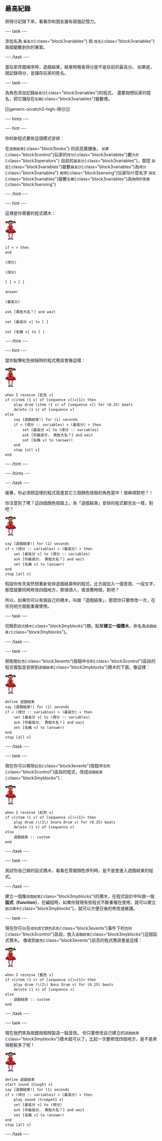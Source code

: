 ## 最高紀錄

把得分記錄下來，看看你和朋友誰有超強記憶力。

--- task ---

添加名為 `最高分`{:class="block3variables"} 和 `姓名`{:class="block3variables"} 兩個變數到你的專案。

--- /task ---

當玩家弄錯順序時，遊戲結束，結束時檢查得分是不是目前的最高分。 如果是，就記錄得分，並儲存玩家的姓名。

--- task ---

為角色添加記錄`最高分`{:class="block3variables"}的程式。 還要詢問玩家的姓名，把它儲存在`名稱`{:class="block3variables"}變數裡。

[[[generic-scratch3-high-得分]]]

--- hints ---

--- hint ---

你的新程式要依這個模式安排：

在`遊戲結束`{:class="block3looks"} 的訊息廣播後， `如果`{:class="block3control"}玩家的`得分`{:class="block3variables"}數`大於`{:class="block3operators"} 目前的`最高分`{:class="block3variables"}，那麼 `設定`{:class="block3variables"}變數`最高分`{:class="block3variables"}為`得分`{:class="block3variables"} `詢問`{:class="block3sensing"}玩家叫什麼名字 `設定`{:class="block3variables"}變數`名稱`{:class="block3variables"}為`詢問的答案`{:class="block3sensing"}

--- /hint ---

--- hint ---

這裡是你需要的程式積木：

![芭蕾舞者](images/ballerina.png)

```blocks3
if < > then
end

(得分)

(得分)

[ ] > [ ]

answer

(最高分)

ask [貴姓大名？] and wait

set [最高分 v] to [ ] 

set [名稱 v] to [ ]  
```

--- /hint ---

--- hint ---

當你點擊紅色按鈕時的程式應該會像這樣：

![芭蕾舞者](images/ballerina.png)

```blocks3
when I receive [紅色 v]
if <(item (1 v) of [sequence v])=[1]> then
	play drum (item (1 v) of [sequence v]) for (0.25) beats
	delete (1 v) of [sequence v]
else
	say [遊戲結束!] for (1) seconds
	if < (得分 :: variables) > (最高分) > then
		set [最高分 v] to (得分 :: variables)
		ask [你最高分， 貴姓大名？] and wait
		set [名稱 v] to (answer)
	end
	stop [all v]
end
```

--- /hint ---

--- /hints ---

--- /task ---

接著，你必須把這樣的程式寫進其它三個顏色按鈕的角色當中！很麻煩對吧？！

你注意到了嗎？這四個顏色按鈕上，為「遊戲結束」安排的程式都完全一樣，對吧？

![芭蕾舞者](images/ballerina.png)

```blocks3
say [遊戲結束!] for (1) seconds
if < (得分 :: variables) > (最高分) > then
	set [最高分 v] to (得分 :: variables)
	ask [你最高分， 貴姓大名？] and wait
	set [名稱 v] to (answer)
end
stop [all v]
```

假設你有天突然想重新安排遊戲結束時的程式，比方說加入一個音效、一段文字，那麼就要同時修改四個地方，那很煩人，很浪費時間，對吧？

所以，如果你可以有個自己的積木，叫做「遊戲結束」，那麼你只要修改一次，在任何地方就能重複使用。

--- task ---

切換到`函式積木`{:class="block3myblocks"}類，點擊**建立一個積木**，命名為`遊戲結束r`{:class="block3myblocks"}。

--- /task ---

--- task ---

把剛剛`紅色`{:class="block3events"}按鈕中`否則`{:class="block3control"}區段的程式複製並安排到`遊戲結束`{:class="block3myblocks"}積木的下面，像這樣：

![芭蕾舞者](images/ballerina.png)

```blocks3
define 遊戲結束
say [遊戲結束!] for (1) seconds
if < (得分 :: variables) > (最高分) > then
	set [最高分 v] to (得分 :: variables)
	ask [你最高分， 貴姓大名？] and wait
	set [名稱 v] to (answer)
end
stop [all v]
```

--- /task ---

--- task ---

現在你可以移除`紅色`{:class="block3events"}按鈕中`否則`{:class="block3control"}區段的程式，改成`遊戲結束`{:class="block3myblocks"}：

![芭蕾舞者](images/ballerina.png)

```blocks3
when I receive [紅色 v]
if <(item (1 v) of [sequence v])=[1]> then
	play drum (\(1\) Snare Drum v) for (0.25) beats
	delete (1 v) of [sequence v]
else
	遊戲結束 :: custom
end
```

--- /task ---

--- task ---

測試你自己做的函式積木，看看在答錯顏色序列時，是不是會進入遊戲結束的程式。

--- /task ---

建立一個像`遊戲結束`{:class="block3myblocks"}的積木，在程式設計中叫做一個**函式（function）**，在編程時，如果你發現有些程式不斷重複在使用，就可以建立`函式積木`{:class="block3myblocks"}，就可以方便日後的修改或維護。

--- task ---

現在你可以在`收到其它顏色訊息`{:class="block3events"}事件下的`否則`{:class="block3control"}區段，放入`遊戲結束`{:class="block3myblocks"}這個函式積木。 像收到`藍色`{:class="block3events"}訊息的程式應該會是這樣：

![芭蕾舞者](images/ballerina.png)

```blocks3
when I receive [藍色 v]
if <(item (1 v) of [sequence v])=[1]> then
	play drum (\(2\) Bass Drum v) for (0.25) beats
	delete (1 v) of [sequence v]
else
	遊戲結束 :: custom
end
```

--- /task ---

--- task ---

現在我們來為按錯按鈕時製造一點音效。 你只要修改自己建立的`遊戲結束`{:class="block3myblocks"}積木就可以了，比起一次要修改四個地方，是不是來得輕鬆多了呢！

![芭蕾舞者](images/ballerina.png)

```blocks3
define 遊戲結束
start sound [Cough1 v]
say [遊戲結束!] for (1) seconds
if < (得分 :: variables) > (最高分) > then
	play sound (trumpet1 v)
	set [最高分 v] to (得分)
	ask [你最高分， 貴姓大名？] and wait
	set [名稱 v] to (answer)
end
stop [all v]
```

--- /task ---